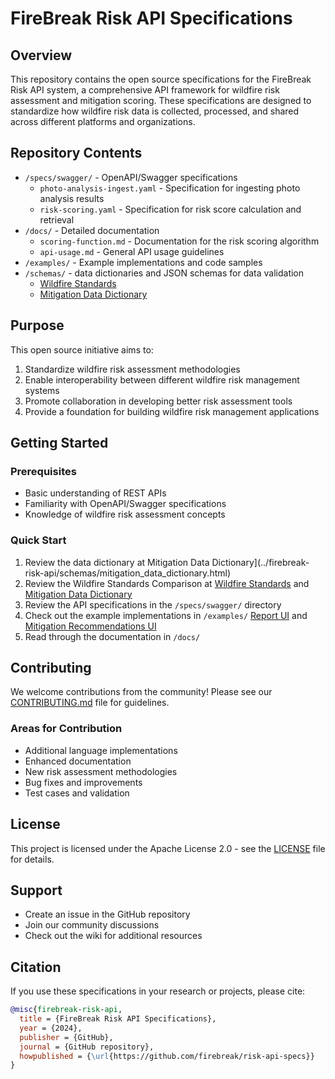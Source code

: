 # FireBreak Risk API Specifications

## Overview

This repository contains the open source specifications for the FireBreak Risk API system, a comprehensive API framework for wildfire risk assessment and mitigation scoring. These specifications are designed to standardize how wildfire risk data is collected, processed, and shared across different platforms and organizations.

## Repository Contents

- `/specs/swagger/` - OpenAPI/Swagger specifications
  - `photo-analysis-ingest.yaml` - Specification for ingesting photo analysis results
  - `risk-scoring.yaml` - Specification for risk score calculation and retrieval
- `/docs/` - Detailed documentation
  - `scoring-function.md` - Documentation for the risk scoring algorithm
  - `api-usage.md` - General API usage guidelines
- `/examples/` - Example implementations and code samples
- `/schemas/` - data dictionaries and JSON schemas for data validation
  - [Wildfire Standards](schemas/wildfire-standards.html) 
  - [Mitigation Data Dictionary](schemas/mitigation_data_dictionary.html) 
## Purpose

This open source initiative aims to:

1. Standardize wildfire risk assessment methodologies
2. Enable interoperability between different wildfire risk management systems
3. Promote collaboration in developing better risk assessment tools
4. Provide a foundation for building wildfire risk management applications

## Getting Started

### Prerequisites
- Basic understanding of REST APIs
- Familiarity with OpenAPI/Swagger specifications
- Knowledge of wildfire risk assessment concepts

### Quick Start
1. Review the data dictionary at Mitigation Data Dictionary](../firebreak-risk-api/schemas/mitigation_data_dictionary.html)
2. Review the Wildfire Standards Comparison at [Wildfire Standards](../firebreak-risk-api/schemas/wildfire-standards.html) and [Mitigation Data Dictionary](../firebreak-risk-api/schemas/mitigation_data_dictionary.html) 
3. Review the  API specifications in the `/specs/swagger/` directory
4. Check out the example implementations in `/examples/` [Report UI](../firebreak-risk-api/examples/report_ui.html) and [Mitigation Recommendations UI](../firebreak-risk-api/examples/mitigation_recommendations_ui.html) 
5. Read through the documentation in `/docs/`

## Contributing

We welcome contributions from the community! Please see our [CONTRIBUTING.md](CONTRIBUTING.md) file for guidelines.

### Areas for Contribution
- Additional language implementations
- Enhanced documentation
- New risk assessment methodologies
- Bug fixes and improvements
- Test cases and validation

## License

This project is licensed under the Apache License 2.0 - see the [LICENSE](LICENSE) file for details.

## Support

- Create an issue in the GitHub repository
- Join our community discussions
- Check out the wiki for additional resources

## Citation

If you use these specifications in your research or projects, please cite:

```bibtex
@misc{firebreak-risk-api,
  title = {FireBreak Risk API Specifications},
  year = {2024},
  publisher = {GitHub},
  journal = {GitHub repository},
  howpublished = {\url{https://github.com/firebreak/risk-api-specs}}
}
```
